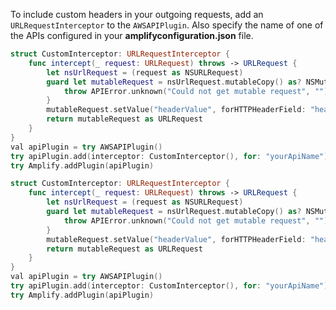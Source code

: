 To include custom headers in your outgoing requests, add an `URLRequestInterceptor` to the `AWSAPIPlugin`. Also specify the name of one of the APIs configured in your **amplifyconfiguration.json** file.

<amplify-block-switcher>

<amplify-block name="Listener (iOS 11+)">

```swift
struct CustomInterceptor: URLRequestInterceptor {
    func intercept(_ request: URLRequest) throws -> URLRequest {
        let nsUrlRequest = (request as NSURLRequest)
        guard let mutableRequest = nsUrlRequest.mutableCopy() as? NSMutableURLRequest else {
            throw APIError.unknown("Could not get mutable request", "")
        }
        mutableRequest.setValue("headerValue", forHTTPHeaderField: "headerKey")
        return mutableRequest as URLRequest
    }
}
val apiPlugin = try AWSAPIPlugin()
try apiPlugin.add(interceptor: CustomInterceptor(), for: "yourApiName")
try Amplify.addPlugin(apiPlugin)
```

</amplify-block>

<amplify-block name="Combine (iOS 13+)">

```swift
struct CustomInterceptor: URLRequestInterceptor {
    func intercept(_ request: URLRequest) throws -> URLRequest {
        let nsUrlRequest = (request as NSURLRequest)
        guard let mutableRequest = nsUrlRequest.mutableCopy() as? NSMutableURLRequest else {
            throw APIError.unknown("Could not get mutable request", "")
        }
        mutableRequest.setValue("headerValue", forHTTPHeaderField: "headerKey")
        return mutableRequest as URLRequest
    }
}
val apiPlugin = try AWSAPIPlugin()
try apiPlugin.add(interceptor: CustomInterceptor(), for: "yourApiName")
try Amplify.addPlugin(apiPlugin)
```

</amplify-block>
</amplify-block-switcher>
